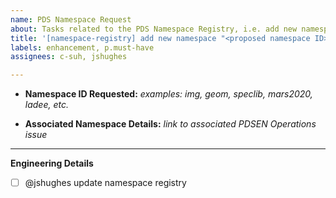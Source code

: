 ```yaml
---
name: PDS Namespace Request
about: Tasks related to the PDS Namespace Registry, i.e. add new namespace ID
title: '[namespace-registry] add new namespace "<proposed namespace ID>"'
labels: enhancement, p.must-have
assignees: c-suh, jshughes

---
```


* **Namespace ID Requested:** _examples: img, geom, speclib, mars2020, ladee, etc._

* **Associated Namespace Details:** _link to associated PDSEN Operations issue_


---
<!-- for internal PDS EN -->
**Engineering Details**
- [ ] @jshughes update namespace registry
